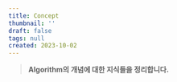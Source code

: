 ```yaml
---
title: Concept
thumbnail: ''
draft: false
tags: null
created: 2023-10-02
---
```



 > 
 > **Algorithm의 개념에 대한 지식들을 정리합니다.**
